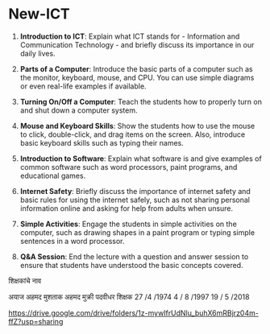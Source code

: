 # New-ICT


1. **Introduction to ICT**: Explain what ICT stands for - Information and Communication Technology - and briefly discuss its importance in our daily lives.

2. **Parts of a Computer**: Introduce the basic parts of a computer such as the monitor, keyboard, mouse, and CPU. You can use simple diagrams or even real-life examples if available.

3. **Turning On/Off a Computer**: Teach the students how to properly turn on and shut down a computer system.

4. **Mouse and Keyboard Skills**: Show the students how to use the mouse to click, double-click, and drag items on the screen. Also, introduce basic keyboard skills such as typing their names.

5. **Introduction to Software**: Explain what software is and give examples of common software such as word processors, paint programs, and educational games.

6. **Internet Safety**: Briefly discuss the importance of internet safety and basic rules for using the internet safely, such as not sharing personal information online and asking for help from adults when unsure.

7. **Simple Activities**: Engage the students in simple activities on the computer, such as drawing shapes in a paint program or typing simple sentences in a word processor.

8. **Q&A Session**: End the lecture with a question and answer session to ensure that students have understood the basic concepts covered.

शिक्षकांचे नाव

अयाज अहमद मुशताक अहमद मुक्री 
पदवीधर शिक्षक 
27 /4 /1974
4 / 8 /1997
19 / 5 /2018


https://drive.google.com/drive/folders/1z-mywIfrUdNlu_buhX6mRBjrz04m-ffZ?usp=sharing
